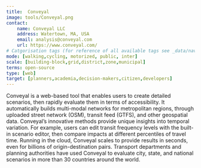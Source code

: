 ```yaml
---
title:  Conveyal
image: tools/Conveyal.png
contact:
    name: Conveyal LLC
    address: Watertown, MA, USA
    email: analysis@conveyal.com
    url: https://www.conveyal.com/
# Catgorisation tags (for reference of all available tags see _data/navigation_tools.yml file):
mode: [walking,cycling, motorized, public, inter]
scale: [building-block,grid,district,zone,municipal]
terms: open-source
type: [web]
target: [planners,academia,decision-makers,citizen,developers]
---
```


Conveyal is a web-based tool that enables users to create detailed scenarios, then rapidly evaluate them in terms of accessibility. It automatically builds multi-modal networks for metropolitan regions, through uploaded street network (OSM), transit feed (GTFS), and other geospatial data. Conveyal’s innovative methods provide unique insights into temporal variation. For example, users can edit transit frequency levels with the built-in scenario editor, then compare impacts at different percentiles of travel time. Running in the cloud, Conveyal scales to provide results in seconds, even for billions of origin-destination pairs. Transport departments and planning authorities have used Conveyal to evaluate city, state, and national scenarios in more than 30 countries around the world.